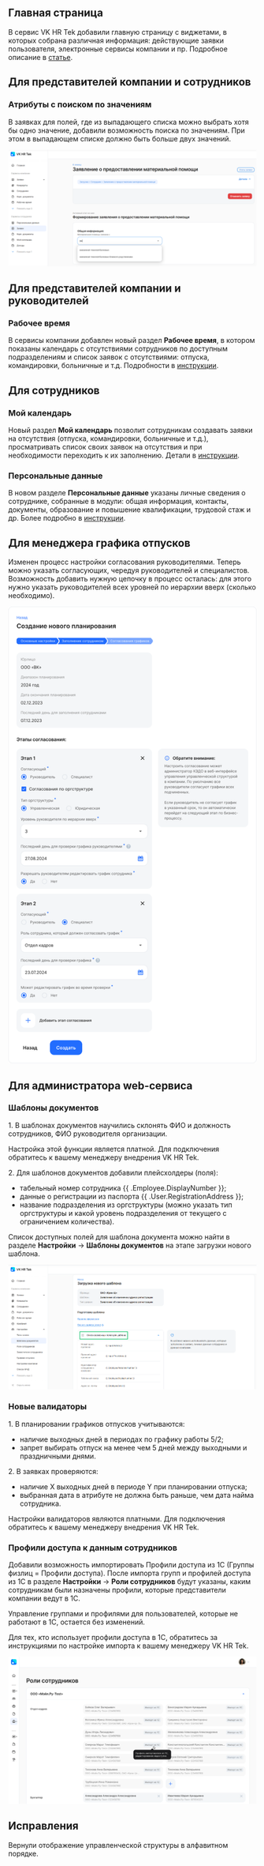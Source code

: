 ## **Главная страница**
В сервис VK HR Tek добавили главную страницу с виджетами, в которых собрана различная информация: действующие заявки пользователя, электронные сервисы компании и пр. Подробное описание в [статье](https://help.hrtek.ru/docs/hr/main_page).

## **Для представителей компании и сотрудников**
### **Атрибуты с поиском по значениям**
В заявках для полей, где из выпадающего списка можно выбрать хотя бы одно значение, добавили возможность поиска по значениям. При этом в выпадающем списке должно быть больше двух значений.

![](./assets/Screenshot_159.png)

## **Для представителей компании и руководителей**
### **Рабочее время** 
В сервисы компании добавлен новый раздел **Рабочее время**, в котором показаны календарь с отсутствиями сотрудников по доступным подразделениям и список заявок с отсутствиями: отпуска, командировки, больничные и т.д. Подробности в [инструкции](/ru/hr/company/absence).

## **Для сотрудников**
### **Мой календарь**
Новый раздел **Мой календарь** позволит сотрудникам создавать заявки на отсутствия (отпуска, командировки, больничные и т.д.), просматривать список своих заявок на отсутствия и при необходимости переходить к их заполнению. Детали в [инструкции](/ru/hr/employee/absence).

### **Персональные данные**
В новом разделе **Персональные данные** указаны личные сведения о сотруднике, собранные в модули: общая информация, контакты, документы, образование и повышение квалификации, трудовой стаж и др. Более подробно в [инструкции](https://cloud.mail.ru/public/2NKM/wZarRZzJK/2.%20%D0%92%D0%BE%D0%B7%D0%BC%D0%BE%D0%B6%D0%BD%D0%BE%D1%81%D1%82%D0%B8%20%D0%90%D0%B4%D0%BC%D0%B8%D0%BD%D0%B8%D1%81%D1%82%D1%80%D0%B0%D1%82%D0%BE%D1%80%D0%B0%20%D0%B2%20%D0%9A%D0%AD%D0%94%D0%9E/%D0%A0%D0%B0%D0%B7%D0%B4%D0%B5%D0%BB%20%D0%BF%D0%B5%D1%80%D1%81%D0%BE%D0%BD%D0%B0%D0%BB%D1%8C%D0%BD%D1%8B%D1%85%20%D0%B4%D0%B0%D0%BD%D0%BD%D1%8B%D1%85.pdf).

## **Для менеджера графика отпусков**
Изменен процесс настройки согласования руководителями. Теперь можно указать согласующих, чередуя руководителей и специалистов. Возможность добавить нужную цепочку в процесс осталась: для этого нужно указать руководителей всех уровней по иерархии вверх (сколько необходимо). 

![](./assets/Form.png)

## **Для администратора web-сервиса** 
### **Шаблоны документов**
1\. В шаблонах документов научились склонять ФИО и должность сотрудников, ФИО руководителя организации.

Настройка этой функции является платной. Для подключения обратитесь к вашему менеджеру внедрения VK HR Tek.

2\. Для шаблонов документов добавили плейсхолдеры (поля):

- табельный номер сотрудника {{ .Employee.DisplayNumber }};
- данные о регистрации из паспорта {{ .User.RegistrationAddress }};
- название подразделения из оргструктуры (можно указать тип оргструктуры и какой уровень подразделения от текущего с ограничением количества).

Список доступных полей для шаблона документа можно найти в разделе **Настройки** → **Шаблоны документов** на этапе загрузки нового шаблона.

![](./assets/Screenshot_148.png)

### **Новые валидаторы**
1\. В планировании графиков отпусков учитываются:

- наличие выходных дней в периодах по графику работы 5/2;
- запрет выбирать отпуск на менее чем 5 дней между выходными и праздничными днями.

2\. В заявках проверяются:

- наличие Х выходных дней в периоде Y при планировании отпуска;
- выбранная дата в атрибуте не должна быть раньше, чем дата найма сотрудника.

Настройки валидаторов являются платными. Для подключения обратитесь к вашему менеджеру внедрения VK HR Tek.

### **Профили доступа к данным сотрудников**
Добавили возможность импортировать Профили доступа из 1С (Группы физлиц = Профили доступа). После импорта групп и профилей доступа из 1С в разделе **Настройки** → **Роли сотрудников** будут указаны, каким сотрудникам были назначены профили, которые представители компании ведут в 1С.

Управление группами и профилями для пользователей, которые не работают в 1С, остается без изменений. 

Для тех, кто использует профили доступа в 1С, обратитесь за инструкциями по настройке импорта к вашему менеджеру VK HR Tek.

![](./assets/Employeeroles-1.png)


## **Исправления**
Вернули отображение управленческой структуры в алфавитном порядке.